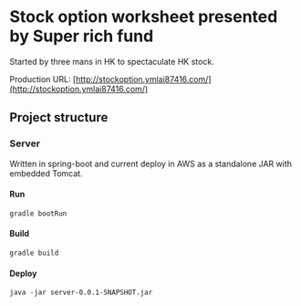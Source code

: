 # Stock option worksheet presented by Super rich fund

Started by three mans in HK to spectaculate HK stock.

Production URL: [http://stockoption.ymlai87416.com/](http://stockoption.ymlai87416.com/)

## Project structure

### Server 

Written in spring-boot and current deploy in AWS as a standalone JAR with embedded Tomcat. 

#### Run

    gradle bootRun

#### Build

    gradle build

#### Deploy

    java -jar server-0.0.1-SNAPSHOT.jar
